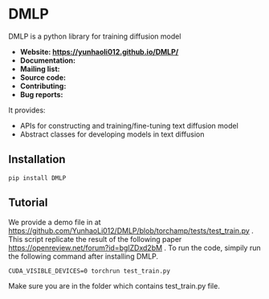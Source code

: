 # DMLP
DMLP is a python library for training diffusion model
- **Website: https://yunhaoli012.github.io/DMLP/** 
- **Documentation:** 
- **Mailing list:** 
- **Source code:** 
- **Contributing:** 
- **Bug reports:** 

It provides:

- APIs for constructing and training/fine-tuning text diffusion model 
- Abstract classes for developing models in text diffusion


   


## Installation
```
pip install DMLP
```

## Tutorial
We provide a demo file in at https://github.com/YunhaoLi012/DMLP/blob/torchamp/tests/test_train.py . This script replicate the result of the following paper https://openreview.net/forum?id=bgIZDxd2bM . To run the code, simpily run the following command after installing DMLP.
```
CUDA_VISIBLE_DEVICES=0 torchrun test_train.py
```
Make sure you are in the folder which contains test_train.py file. 

